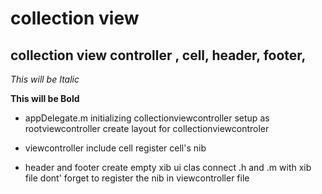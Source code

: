 collection view 
==============

collection view controller , cell, header, footer, 
--------------

*This will be Italic*

**This will be Bold**

- appDelegate.m
    initializing collectionviewcontroller
    setup as rootviewcontroller
    create layout for collectionviewcontroler
- viewcontroller
    include cell
    register cell's nib
    
- header and footer 
    create empty xib ui clas
    connect .h and .m with xib file
    dont' forget to register the nib in viewcontroller file	